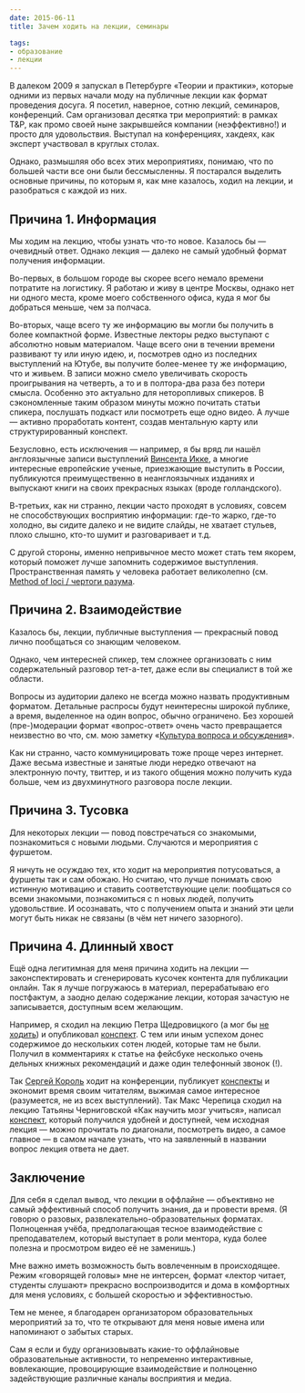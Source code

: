 ```yaml
---
date: 2015-06-11
title: Зачем ходить на лекции, семинары

tags:
- образование
- лекции
---
```



В далеком 2009 я запускал в Петербурге «Теории и практики», которые одними из первых начали моду на публичные лекции как формат проведения досуга. Я посетил, наверное, сотню лекций, семинаров, конференций. Сам организовал десятка три мероприятий: в рамках T&P, как промо своей ныне закрывшейся компании (неэффективно!) и просто для удовольствия. Выступал на конференциях, хакдеях, как эксперт участвовал в круглых столах.

Однако, размышляя обо всех этих мероприятиях, понимаю, что по большей части все они были бессмысленны. Я постарался выделить основные причины, по которым я, как мне казалось, ходил на лекции, и разобраться с каждой из них.

<!-- more -->

## Причина 1. Информация

Мы ходим на лекцию, чтобы узнать что-то новое. Казалось бы — очевидный ответ. Однако лекция — далеко не самый удобный формат получения информации. 

Во-первых, в большом городе вы скорее всего немало времени потратите на логистику. Я работаю и живу в центре Москвы, однако нет ни одного места, кроме моего собственного офиса, куда я мог бы добраться меньше, чем за полчаса.

Во-вторых, чаще всего ту же информацию вы могли бы получить в более компактной форме. Известные лекторы редко выступают с абсолютно новым материалом. Чаще всего они в течении времени развивают ту или иную идею, и, посмотрев одно из последних выступлений на Ютубе, вы получите более-менее ту же информацию, что и живьем. В записи можно смело увеличивать скорость проигрывания на четверть, а  то и в полтора-два раза без потери смысла. Особенно это актуально для неторопливых спикеров. В сэкономленные таким образом минуты можно почитать статьи спикера, послушать подкаст или посмотреть еще одно видео. А лучше — активно проработать контент, создав ментальную карту или структурированный конспект.

<p class="hl">
Безусловно, есть исключения — например, я бы вряд ли нашёл  англоязычные записи выступлений <a href="https://glebkalinin.ru/vincent-icke-koinophilia">Винсента Икке</a>, а многие интересные европейские ученые, приезжающие выступить в России, публикуются преимущественно в неанглоязычных изданиях и выпускают книги на  своих прекрасных языках (вроде голландского).
</p>

В-третьих, как ни странно, лекции часто проходят в условиях, совсем не способствующих восприятию информации: где-то жарко, где-то холодно, вы сидите далеко и не видите слайды, не хватает стульев, плохо слышно, кто-то шумит и разговаривает и т.д.

<p class="hl">
С другой стороны, именно непривычное место может стать тем якорем, который поможет лучше запомнить содержимое выступления. Пространственная память у человека работает великолепно (см. <a href="https://en.wikipedia.org/wiki/Method_of_loci">Method of loci / чертоги разума</a>.
</p>

## Причина 2. Взаимодействие

Казалось бы, лекции, публичные выступления — прекрасный повод лично пообщаться со знающим человеком. 

Однако, чем интересней спикер, тем сложнее организовать с ним содержательный разговор тет-а-тет, даже если вы специалист в той же области. 

Вопросы из аудитории далеко не всегда можно назвать продуктивным форматом. Детальные распросы будут неинтересны широкой публике, а время, выделенное на один вопрос, обычно ограничено. Без хорошей (пре-)модерации формат «вопрос-ответ» очень часто превращается неизвестно во что, см. мою заметку «[Культура вопроса и обсуждения](https://glebkalinin.ru/culture-of-question-and-discussion)».

Как ни странно, часто коммуницировать тоже проще через интернет. Даже весьма известные и занятые люди нередко отвечают на электронную почту, твиттер, и из такого общения можно получить куда больше, чем из двухминутного разговора после лекции.


## Причина 3. Тусовка

Для некоторых лекции — повод повстречаться со знакомыми, познакомиться с новыми людьми. Случаются и мероприятия с фуршетом. 

Я ничуть не осуждаю тех, кто ходит на мероприятия потусоваться, а фуршеты так и сам обожаю. Но  считаю, что лучше понимать свою истинную мотивацию и ставить соответствующие цели: пообщаться со всеми знакомыми, познакомиться с n новых людей, получить удовольствие. И осознавать, что с получением опыта и знаний эти цели могут быть никак не связаны (в чём нет ничего зазорного).

## Причина 4. Длинный хвост

Ещё одна легитимная для меня причина ходить на лекции — законспектировать и сгенерировать кусочек контента для публикации онлайн. Так я лучше погружаюсь в материал, перерабатываю его постфактум, а заодно делаю содержание лекции, которая зачастую не записывается, доступным всем желающим. 

Например, я сходил на лекцию Петра Щедровицкого (а мог бы [не ходить](https://www.youtube.com/user/schedrovitsky/videos)) и опубликовал [конспект](https://glebkalinin.ru/shchedrovitsky). С тем или иным успехом донес содержимое до нескольких сотен людей, которые там не были. Получил в комментариях к статье на фейсбуке несколько очень дельных книжных рекомендаций и даже один телефонный звонок (!).

Так [Сергей Король](http://sergeykorol.ru/blog/) ходит на конференции, публикует [конспекты](http://sergeykorol.ru/blog/mblt15/) и экономит время своим читателям, выжимая самое интересное (разумеется, не из всех выступлений). Так Макс Черепица сходил на лекцию Татьяны Черниговской «Как научить мозг учиться», написал [конспект](http://maxcherepitsa.ru/?go=all%2Flekciya-chernigovskoy%2F), который получился удобней и доступней, чем исходная лекция — можно прочитать по диагонали, посмотреть видео, а самое главное — в самом начале узнать, что на заявленный в названии вопрос лекция ответа не дает.

## Заключение

Для себя я сделал вывод, что лекции в оффлайне — объективно не самый эффективный способ получить знания, да и провести время. (Я говорю о разовых, развлекательно-образовательных форматах. Полноценная учёба, предполагающая тесное взаимодействие с преподавателем, который выступает в роли ментора, куда более полезна и просмотром видео её не заменишь.)  

Мне важно иметь возможность быть вовлеченным в происходящее. Режим «говорящей головы» мне не интерсен, формат «лектор читает, студенты слушают» прекрасно воспроизводится и дома в комфортных для меня условиях, с большей скоростью и эффективностью. 

<p class="hl">Тем не менее, я благодарен организатором образовательных мероприятий за то, что те открывают для меня новые имена или напоминают о забытых старых. </p>

Сам я если и буду организовывать какие-то оффлайновые образовательные активности, то непременно интерактивные, вовлекающие, провоцирующие взаимодействие и полноценно задействующие различные каналы восприятия и медиа.
